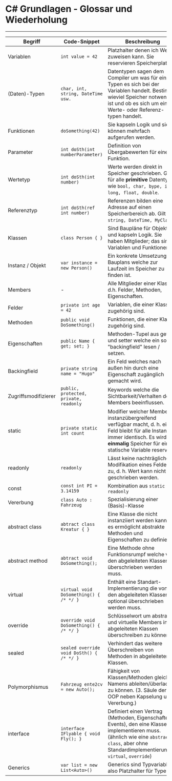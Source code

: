# C# Grundlagen - Glossar und Wiederholung

---

| Begriff              | Code-Snippet                           | Beschreibung                                                                                                                                                                                      |
| -------------------- | -------------------------------------- | ------------------------------------------------------------------------------------------------------------------------------------------------------------------------------------------------- |
| Variablen            | `int value = 42`                       | Platzhalter denen ich Werte zuweisen kann. Sie reservieren Speicherplatz.                                                                                                                         |
| (Daten)-Typen        | `char, int, string, DateTime usw.`     | Datentypen sagen dem Compiler um was für einen Typen es sich bei der Variablen handelt. Bestimmt wieviel Speicher notwendig ist und ob es sich um einen Werte- oder Referenz-typen handelt.       |
| Funktionen           | `doSomething(42)`                      | Sie kapseln Logik und sie können mehrfach aufgerufen werden.                                                                                                                                      |
| Parameter            | `int doSth(int numberParameter)`       | Definition von Übergabewerten für eine Funktion.                                                                                                                                                  |
| Wertetyp             | `int doSth(int number)`                | Werte werden direkt in Speicher geschrieben. Gilt für alle **primitive** Datentypen wie `bool, char, bype, int, long, float, double`.                                                             |
| Referenztyp          | `int doSth(ref int number)`            | Referenzen bilden eine Adresse auf einen Speicherbereich ab. Gilt für `string, DateTime, MyClass`.                                                                                                |
| Klassen              | `class Person { }`                     | Sind Baupläne für Objekte und kapseln Logik. Sie haben Mitglieder; das sind Variablen und Funktionen.                                                                                             |
| Instanz / Objekt     | `var instance = new Person()`          | Ein konkrete Umsetzung des Bauplans welche zur Laufzeit im Speicher zu finden ist.                                                                                                                |
| Members              | -                                      | Alle Mitglieder einer Klasse, d.h. Felder, Methoden, Eigenschaften.                                                                                                                               |
| Felder               | `private int age = 42`                 | Variablen, die einer Klasse zugehörig sind.                                                                                                                                                       |
| Methoden             | `public void DoSomething()`            | Funktionen, die einer Klasse zugehörig sind.                                                                                                                                                      |
| Eigenschaften        | `public Name { get; set; }`            | Methoden-Tupel aus getter und setter welche ein sog. "backingfield" lesen / setzen.                                                                                                               |
| Backingfield         | `private string name = "Hugo"`         | Ein Feld welches nach außen hin durch eine Eigenschaft zugänglich gemacht wird.                                                                                                                   |
| Zugriffsmodifizierer | `public, protected, private, readonly` | Keywords welche die Sichtbarkeit/Verhalten der Members beeinflussen.                                                                                                                              |
| static               | `private static int count`             | Modifier welcher Members instanzübergreifend verfügbar macht, d. h. ein Feld bleibt für alle Instanzen immer identisch. Es wird nur **einmalig** Speicher für eine statische Variable reserviert. |
| readonly             | `readonly `                            | Lässt keine nachträgliche Modifikation eines Feldes zu, d. h. Wert kann nicht neu geschrieben werden.                                                                                             |
| const                | `const int PI = 3.14159`               | Kombination aus `static` und `readonly`                                                                                                                                                           |
| Vererbung            | `class Auto : Fahrzeug`                | Spezialisierung einer (Basis)-Klasse                                                                                                                                                         |
| abstract class       | `abtract class Kreatur { }`            | Eine Klasse die nicht instanziiert werden kann und es ermöglicht abstrakte Methoden und Eigenschaften zu definieren.                                                                                                                                                            |
| abstract method      | `abtract void DoSomething();`          | Eine Methode ohne Funktionsrumpf welche von den abgeleiteten Klassen überschrieben werden muss.                                                                                                                                                            |
| virtual              | `virtual void DoSomething() { /* */ }` | Enthält eine Standart-Implementierung die von den abgeleiteten Klassen optional überschrieben werden muss.                                                                                                                                                          |
| override             | `override void DoSomething() { /* */ }` | Schlüsselwort um abstrakte und virtuelle Members in abgeleiteten Klassen überschreiben zu können.                                                                                                                                                           |
| sealed	           | `sealed override void DoSth() { /* */ }` | Verhindert das weitere Überschreiben von Methoden in abgeleiteten Klassen.                                                                                                                                                          |
| Polymorphismus       | `Fahrzeug ente2cv = new Auto();`       | Fähigkeit von Klassen/Methoden gleichen Namens ableiten/überladen zu können. (3. Säule der OOP neben Kapselung und Vererbung.)                                                                                                                                                            |
| interface            | `interface IFlyable { void Fly(); }`   | Definiert einen Vertrag (Methoden, Eigenschaften, Events), den eine Klasse implementieren muss. (ähnlich wie eine `abstract class`, aber ohne Standardimplementierungen, `virtual`, `override`)                                                                                                                                                           |
| Generics            | `var list = new List<Auto>()`   | Generics sind Typvariablen, also Platzhalter für Typen.                                                                                                                                                      |
